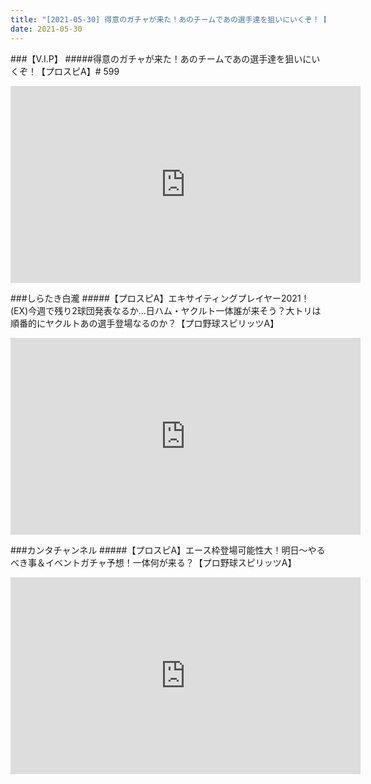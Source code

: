 ```yaml
---
title: "[2021-05-30] 得意のガチャが来た！あのチームであの選手達を狙いにいくぞ！【プロスピA】# 599 他"
date: 2021-05-30
---
```

###【V.I.P】
#####得意のガチャが来た！あのチームであの選手達を狙いにいくぞ！【プロスピA】# 599
<iframe width="560" height="315" src="https://www.youtube.com/embed/_jKrRhh4CjY" frameborder="0" allow="accelerometer; autoplay; clipboard-write; encrypted-media; gyroscope; picture-in-picture" allowfullscreen></iframe>

###しらたき白瀧
#####【プロスピA】エキサイティングプレイヤー2021！(EX)今週で残り2球団発表なるか…日ハム・ヤクルト一体誰が来そう？大トリは順番的にヤクルトあの選手登場なるのか？【プロ野球スピリッツA】
<iframe width="560" height="315" src="https://www.youtube.com/embed/8hBXG8uIJvQ" frameborder="0" allow="accelerometer; autoplay; clipboard-write; encrypted-media; gyroscope; picture-in-picture" allowfullscreen></iframe>

###カンタチャンネル
#####【プロスピA】エース枠登場可能性大！明日～やるべき事＆イベントガチャ予想！一体何が来る？【プロ野球スピリッツA】
<iframe width="560" height="315" src="https://www.youtube.com/embed/60qD0TQZZV8" frameborder="0" allow="accelerometer; autoplay; clipboard-write; encrypted-media; gyroscope; picture-in-picture" allowfullscreen></iframe>

